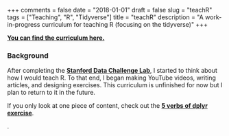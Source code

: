 +++
comments = false
date = "2018-01-01"
draft = false
slug = "teachR"
tags = ["Teaching", "R", "Tidyverse"]
title = "teachR"
description = "A work-in-progress curriculum for teaching R (focusing on the tidyverse)"
+++

[**You can find the curriculum here.**](http://teachingr.com/)

### Background

After completing the [**Stanford Data Challenge Lab**](https://news.stanford.edu/2018/06/06/students-confront-messiness-data/?linkId=52678230), I started to think about how I would teach R. To that end, I began making YouTube videos, writing articles, and designing exercises. This curriculum is unfinished for now but I plan to return to it in the future.

If you only look at one piece of content, check out the [**5 verbs of dplyr exercise**](https://github.com/stenhaug/teachR/blob/master/content/the-5-verbs-of-dplyr/the-5-verbs-of-dplyr-exercise.md).

.

